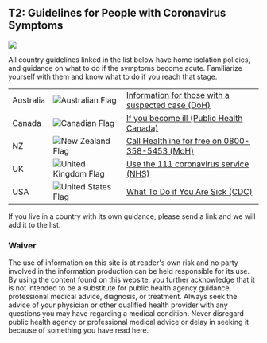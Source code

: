 ## T2: Guidelines for People with Coronavirus Symptoms

<a href="/T2-Guidelines_for_People_with_Coronavirus_Symptoms-v2.pdf" target="_blank">
    <img class="downloadtools" src="/download-tools.png" />
</a>

All country guidelines linked in the list below have home isolation policies, and guidance on what to do if the symptoms become acute. Familiarize yourself with them and know what to do if you reach that stage.

<table style="width:100%">
    <tr>
        <td>Australia</td>
        <td><img src="/flag_au.png" alt="Australian Flag"></td>
        <td><a href="https://www.health.gov.au/resources/publications/coronavirus-covid-19-information-for-people-with-a-suspected-case">Information for those with a suspected case (DoH)</a></td>
    </tr>
    <tr>
        <td>Canada</td>
        <td><img src="/flag_ca.png" alt="Canadian Flag"></td>
        <td><a href="https://www.canada.ca/en/public-health/services/diseases/2019-novel-coronavirus-infection/symptoms.html">If you become ill (Public Health Canada)</a></td>
    </tr>
    <tr>
        <td>NZ</td>
        <td><img src="/flag_nz.png" alt="New Zealand Flag"></td>
        <td><a href="https://www.health.govt.nz/our-work/diseases-and-conditions/covid-19-novel-coronavirus/covid-19-novel-coronavirus-health-advice-general-public/covid-19-novel-coronavirus-questions-and-answers">Call Healthline for free on 0800-358-5453 (MoH)</a></td>
    </tr>
    <tr>
        <td>UK</td>
        <td><img src="/flag_uk.png" alt="United Kingdom Flag"></td>
        <td><a href="https://111.nhs.uk/covid-19/">Use the 111 coronavirus service (NHS)</a></td>
    </tr>
    <tr>
        <td>USA</td>
        <td><img src="/flag_us.png" alt="United States Flag"></td>
        <td><a href="https://www.cdc.gov/coronavirus/2019-ncov/if-you-are-sick/steps-when-sick.html">What To Do if You Are Sick (CDC)</a></td>
    </tr>
</table>

If you live in a country with its own guidance, please send a link and we will add it to the list.

### Waiver

The use of information on this site is at reader's own risk and no party involved in the information production can be held responsible for its use. By using the content found on this website, you further acknowledge that it is not intended to be a substitute for public health agency guidance, professional medical advice, diagnosis, or treatment. Always seek the advice of your physician or other qualified health provider with any questions you may have regarding a medical condition. Never disregard public health agency or professional medical advice or delay in seeking it because of something you have read here.
